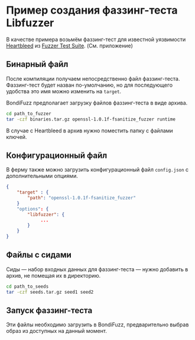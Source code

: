 
# Пример создания фаззинг-теста Libfuzzer

В качестве примера возьмём фаззинг-тест для известной уязвимости [Heartbleed](https://en.wikipedia.org/wiki/Heartbleed) из [Fuzzer Test Suite](https://github.com/google/fuzzer-test-suite). (См. приложение)

## Бинарный файл

После компиляции получаем непосредственно файл фаззинг-теста. Фаззинг-тест будет назван по-умолчанию, но для последующего удобства это имя можно изменить на `target`.

BondiFuzz предполагает загрузку файлов фаззинг-теста в виде архива.

```bash
cd path_to_fuzzer
tar -czf binaries.tar.gz openssl-1.0.1f-fsanitize_fuzzer runtime
```

В случае с Heartbleed в архив нужно поместить папку с файлами ключей. 

## Конфигурационный файл

В ферму также можно загрузить конфигурационный файл `config.json` с дополнительными опциями.

```json
{
    "target" : {
        "path": "openssl-1.0.1f-fsanitize_fuzzer"
    }
    "options": {
        "libfuzzer": {
             ...
        }
    }
}
```

## Файлы с сидами

Сиды — набор входных данных для фаззинг-теста — нужно добавить в архив, не помещая их в директорию.

```bash
cd path_to_seeds
tar -czf seeds.tar.gz seed1 seed2
```

## Запуск фаззинг-теста

Эти файлы необходимо загрузить в BondiFuzz, предварительно выбрав образ из доступных на данный момент.
